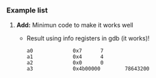 ### Example list

1. **Add:** Minimun code to make it works well
   * Result using info registers in gdb (it works)!

     ```
     a0             0x7      7
     a1             0x4      4
     a2             0x0      0
     a3             0x4b00000        78643200
     ```
